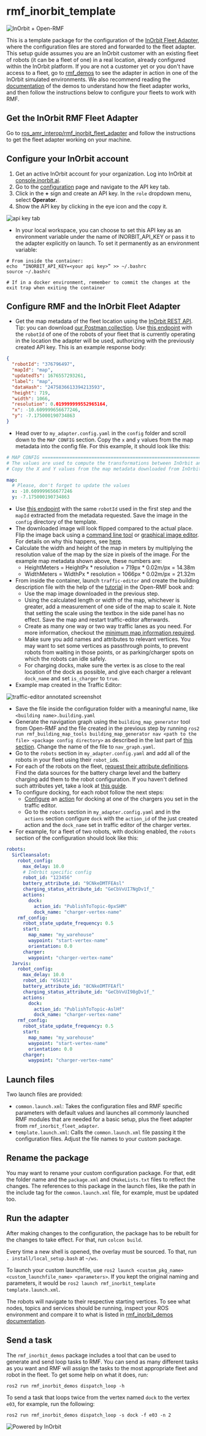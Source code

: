# rmf_inorbit_template

![InOrbit + Open-RMF](assets/open%20rmf%20inorbit%20github%20header%20narrow%202.png)

This is a template package for the configuration of the [InOrbit Fleet Adapter](https://github.com/inorbit-ai/ros_amr_interop/tree/humble-devel/rmf_inorbit_fleet_adapter), where the configuration files are stored and forwarded to the fleet adapter.
This setup guide assumes you are an InOrbit customer with an existing fleet of robots (it can be a fleet of one) in a real location, already configured within the InOrbit platform. If you are not a customer yet or you don't have access to a fleet, go to [rmf_demos](https://github.com/inorbit-ai/rmf_inorbit_examples/tree/main/rmf_inorbit_demos) to see the adapter in action in one of the InOrbit simulated environments. We also recommend reading the [documentation](https://github.com/inorbit-ai/rmf_inorbit_examples/tree/main/rmf_inorbit_demos/README.md) of the demos to understand how the fleet adapter works, and then follow the instructions below to configure your fleets to work with RMF.

## Get the InOrbit RMF Fleet Adapter

Go to [ros_amr_interop/rmf_inorbit_fleet_adapter](https://github.com/inorbit-ai/ros_amr_interop/tree/humble-devel/rmf_inorbit_fleet_adapter) and follow the instructions to get the fleet adapter working on your machine.

## Configure your InOrbit account

1. Get an active InOrbit account for your organization. Log into InOrbit at [console.inorbit.ai](console.inorbit.ai).
2. Go to the [configuration](https://console.inorbit.ai/configuration) page and navigate to the API key tab.
3. Click in the **+** sign and create an API key. In the `role` dropdown menu, select **Operator**.
4. Show the API key by clicking in the eye icon and the copy it.

![api key tab](assets/api%20key.png)

- In your local workspace, you can choose to set this API key as an environment variable under the name of INORBIT_API_KEY or pass it to the adapter explicitly on launch. To set it permanently as an environment variable:

```
# From inside the container:
echo  “INORBIT_API_KEY=<your api key>” >> ~/.bashrc
source ~/.bashrc

# If in a docker environment, remember to commit the changes at the exit trap when exiting the container
```

## Configure RMF and the InOrbit Fleet Adapter

- Get the map metadata of the fleet location using the [InOrbit REST API](https://api.inorbit.ai/docs/index.html). Tip: you can download [our Postman collection](https://api.inorbit.ai/docs/index.html#tag/Postman). Use [this endpoint](https://api.inorbit.ai/docs/index.html#operation/getCurrentMap) with the `robotId` of one of the robots of your fleet that is currently operating in the location the adapter will be used, authorizing with the previously created API key. This is an example response body:

```json
{
  "robotId": "376796497",
  "mapId": "map",
  "updatedTs": 1676557293261,
  "label": "map",
  "dataHash": "2475836613394213593",
  "height": 719,
  "width": 1066,
  "resolution": 0.019999999552965164,
  "x": -10.609999656677246,
  "y": -7.175000190734863
}
```

- Head over to `my_adapter.config.yaml` in the `config` folder and scroll down to the `MAP CONFIG` section. Copy the `x` and `y` values from the map metadata into the config file. For this example, it should look like this:

```yaml
# MAP CONFIG ===================================================================
# The values are used to compute the transformations between InOrbit and RMF coordinate systems
# Copy the X and Y values from the map metadata downloaded from InOrbit

map:
  # Please, don't forget to update the values
  x: -10.609999656677246
  y: -7.175000190734863
```

- Use [this endpoint](https://api.inorbit.ai/docs/index.html#operation/downloadMap) with the same `robotId` used in the first step and the `mapId` extracted from the metadata requested. Save the image in the `config` directory of the template.
- The downloaded image will look flipped compared to the actual place. Flip the image back using a [command line tool](https://imagemagick.org/script/command-line-options.php#flip) or [graphical image editor](https://www.gimp.org/). For details on why this happens, see [here](https://developer.inorbit.ai/docs#maps).
- Calculate the width and height of the map in meters by multiplying the resolution value of the map by the size in pixels of the image. For the example map metadata shown above, these numbers are:
  - HeightMeters = HeightPx \* resolution = 719px \* 0.02m/px = 14.38m
  - WidthMeters = WidthPx \* resolution = 1066px \* 0.02m/px = 21.32m
- From inside the container, launch `traffic-editor` and create the building description file with the help of the [tutorial](https://osrf.github.io/ros2multirobotbook/traffic-editor.html) in the Open-RMF book and:
  - Use the map image downloaded in the previous step.
  - Using the calculated length or width of the map, whichever is greater, add a measurement of one side of the map to scale it. Note that setting the scale using the textbox in the side panel has no effect. Save the map and restart traffic-editor afterwards.
  - Create as many one way or two way traffic lanes as you need. For more information, checkout the [minimum map information required](https://osrf.github.io/ros2multirobotbook/integration_nav-maps.html?highlight=parking#minimum-map-information-required).
  - Make sure you add names and attributes to relevant vertices. You may want to set some vertices as passthrough points, to prevent robots from waiting in those points, or as parking/charger spots on which the robots can idle safely.
  - For charging docks, make sure the vertex is as close to the real location of the dock as possible, and give each charger a relevant `dock_name` and set `is_charger` to `true`.
- Example map created in the Traffic Editor:

![traffic-editor annotated screenshot](assets/traffic-editor%20annotated%20screenshot.png)

- Save the file inside the configuration folder with a meaningful name, like `<building name>.building.yaml`
- Generate the navigation graph using the `building_map_generator` tool from Open-RMF and the file created in the previous step by running `ros2 run rmf_building_map_tools building_map_generator nav <path to the file> <package config directory>` as described in the last part of [this section](https://osrf.github.io/ros2multirobotbook/simulation.html#building-map-generator). Change the name of the file to `nav_graph.yaml`.
- Go to the `robots` section in `my_adapter.config.yaml` and add all of the robots in your fleet using their `robot_id`s.
- For each of the robots on the fleet, [request their attribute definitions](https://api.inorbit.ai/docs/index.html#operation/getRobotAttributeDefinitions). Find the data sources for the battery charge level and the battery charging add them to the robot configuration. If you haven't defined such attributes yet, take a look at [this guide](https://www.inorbit.ai/docs#customize-robot).
- To configure docking, for each robot follow the next steps:
  - [Configure](https://developer.inorbit.ai/docs#configuring-action-definitions) an [action](https://www.inorbit.ai/docs#configure-actions) for docking at one of the chargers you set in the traffic editor.
  - Go to the `robots` section in `my_adapter.config.yaml` and in the `actions` section configure `dock` with the `action_id` of the just created action and the `dock_name` set in traffic editor of the charger vertex.
- For example, for a fleet of two robots, with docking enabled, the `robots` section of the configuration should look like this:

```yaml
robots:
  SirCleansalot:
    robot_config:
      max_delay: 10.0
      # InOrbit specific config
      robot_id: "123456"
      battery_attribute_id: "9CNkeDMTFEAsl"
      charging_status_attribute_id: "GeCbVvUI7NgDv1f_"
      actions:
        dock:
          action_id: "PublishToTopic-0pxSHM"
          dock_name: "charger-vertex-name"
    rmf_config:
      robot_state_update_frequency: 0.5
      start:
        map_name: "my_warehouse"
        waypoint: "start-vertex-name"
        orientation: 0.0
      charger:
        waypoint: "charger-vertex-name"
  Jarvis:
    robot_config:
      max_delay: 10.0
      robot_id: "654321"
      battery_attribute_id: "8CNkeDMTFEAfl"
      charging_status_attribute_id: "GeCbVvUI98gDv1f_"
      actions:
        dock:
          action_id: "PublishToTopic-AslHf"
          dock_name: "charger-vertex-name"
    rmf_config:
      robot_state_update_frequency: 0.5
      start:
        map_name: "my_warehouse"
        waypoint: "start-vertex-name"
        orientation: 0.0
      charger:
        waypoint: "charger-vertex-name"
```

## Launch files

Two launch files are provided:

- `common.launch.xml`: Takes the configuration files and RMF specific parameters with default values and launches all commonly launched RMF modules that are needed for a basic setup, plus the fleet adapter from `rmf_inorbit_fleet_adapter`.
- `template.launch.xml`: Calls the `common.launch.xml` file passing it the configuration files. Adjust the file names to your custom package.

## Rename the package

You may want to rename your custom configuration package. For that, edit the folder name and the `package.xml` and `CMakeLists.txt` files to reflect the changes. The references to this package in the launch files, like the path in the include tag for the `common.launch.xml` file, for example, must be updated too.

## Run the adapter

After making changes to the configuration, the package has to be rebuilt for the changes to take effect. For that, run `colcon build`.

Every time a new shell is opened, the overlay must be sourced. To that, run `. install/local_setup.bash` at `~/ws`.

To launch your custom launchfile, use `ros2 launch <custom_pkg_name> <custom_launchfile_name> <parameters>`. If you kept the original naming and parameters, it would be `ros2 launch rmf_inorbit_template template.launch.xml`.

The robots will navigate to their respective starting vertices.
To see what nodes, topics and services should be running, inspect your ROS environment and compare it to what is listed in [rmf_inorbit_demos documentation](https://github.com/inorbit-ai/rmf_inorbit_examples/tree/main/rmf_inorbit_demos/README.md#nodes).

## Send a task

The `rmf_inorbit_demos` package includes a tool that can be used to generate and send loop tasks to RMF. You can send as many different tasks as you want and RMF will assign the tasks to the most appropriate fleet and robot in the fleet.
To get some help on what it does, run:

```
ros2 run rmf_inorbit_demos dispatch_loop -h
```

To send a task that loops twice from the vertex named `dock` to the vertex `e03`, for example, run the following:

```
ros2 run rmf_inorbit_demos dispatch_loop -s dock -f e03 -n 2
```

![Powered by InOrbit](assets/open%20rmf%20inorbit%20github%20footer.png)
